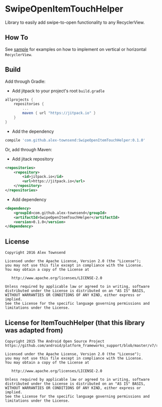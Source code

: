 SwipeOpenItemTouchHelper
========================
Library to easily add swipe-to-open functionality to any RecyclerView.

How To
------
See [sample](https://github.com/alex-townsend/SwipeOpenItemTouchHelper/tree/master/sample) for examples on how to implement on vertical or horizontal `RecyclerView`.


Build
-----

Add through Gradle:

- Add jitpack to your project's root `build.gradle` 
```Groovy
allprojects {
	repositories {
		...
		maven { url "https://jitpack.io" }
	}
}
```
- Add the dependency
```Groovy
compile 'com.github.alex-townsend:SwipeOpenItemTouchHelper:0.1.0'
```

Or, add through Maven:

- Add jitack repository
```xml
<repositories>
	<repository>
	    <id>jitpack.io</id>
	    <url>https://jitpack.io</url>
	</repository>
</repositories>
```
- Add dependency
```xml
<dependency>
    <groupId>com.github.alex-townsend</groupId>
    <artifactId>SwipeOpenItemTouchHelper</artifactId>
    <version>0.1.0</version>
</dependency>
```

License
-------

    Copyright 2016 Alex Townsend

    Licensed under the Apache License, Version 2.0 (the "License");
    you may not use this file except in compliance with the License.
    You may obtain a copy of the License at

       http://www.apache.org/licenses/LICENSE-2.0

    Unless required by applicable law or agreed to in writing, software
    distributed under the License is distributed on an "AS IS" BASIS,
    WITHOUT WARRANTIES OR CONDITIONS OF ANY KIND, either express or implied.
    See the License for the specific language governing permissions and
    limitations under the License.


License for ItemTouchHelper (that this library was adapted from)
-------

    Copyright 2015 The Android Open Source Project
    https://github.com/android/platform_frameworks_support/blob/master/v7/recyclerview/src/android/support/v7/widget/helper/ItemTouchHelper.java

    Licensed under the Apache License, Version 2.0 (the "License");
    you may not use this file except in compliance with the License.
    You may obtain a copy of the License at

       http://www.apache.org/licenses/LICENSE-2.0

    Unless required by applicable law or agreed to in writing, software
    distributed under the License is distributed on an "AS IS" BASIS,
    WITHOUT WARRANTIES OR CONDITIONS OF ANY KIND, either express or implied.
    See the License for the specific language governing permissions and
    limitations under the License.
